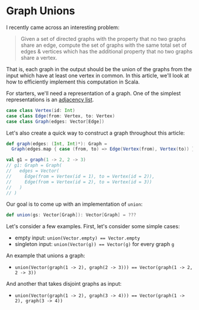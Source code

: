 # Graph Unions

I recently came across an interesting problem:

> Given a set of directed graphs with the property that no two graphs share an edge, compute the set of graphs with the same total set of edges & vertices which has the additional property that no two graphs share a vertex.

That is, each graph in the output should be the union of the graphs from the input which have at least one vertex in common. In this article, we'll look at how to efficiently implement this computation in Scala.

For starters, we'll need a representation of a graph. One of the simplest representations is an [adjacency list](https://en.wikipedia.org/wiki/Adjacency_list).

```scala
case class Vertex(id: Int)
case class Edge(from: Vertex, to: Vertex)
case class Graph(edges: Vector[Edge])
```

Let's also create a quick way to construct a graph throughout this article:

```scala
def graph(edges: (Int, Int)*): Graph =
  Graph(edges.map { case (from, to) => Edge(Vertex(from), Vertex(to)) }.toVector)

val g1 = graph(1 -> 2, 2 -> 3)
// g1: Graph = Graph(
//   edges = Vector(
//     Edge(from = Vertex(id = 1), to = Vertex(id = 2)),
//     Edge(from = Vertex(id = 2), to = Vertex(id = 3))
//   )
// )
```

Our goal is to come up with an implementation of `union`:

```scala
def union(gs: Vector[Graph]): Vector[Graph] = ???
```

Let's consider a few examples. First, let's consider some simple cases:
- empty input: `union(Vector.empty) == Vector.empty`
- singleton input: `union(Vector(g)) == Vector(g)` for every graph `g`

An example that unions a graph:
- `union(Vector(graph(1 -> 2), graph(2 -> 3))) == Vector(graph(1 -> 2, 2 -> 3))`

And another that takes disjoint graphs as input:
- `union(Vector(graph(1 -> 2), graph(3 -> 4))) == Vector(graph(1 -> 2), graph(3 -> 4))`

